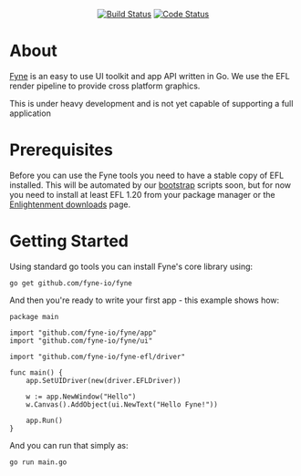 <p align="center">
  <a href="https://travis-ci.org/fyne-io/fyne"><img src="https://travis-ci.org/fyne-io/fyne.svg" alt="Build Status" /></a>
  <a href="https://goreportcard.com/report/github.com/fyne-io/fyne"><img src="https://goreportcard.com/badge/github.com/fyne-io/fyne" alt="Code Status" /></a>
</p>

# About

[Fyne](http://fyne.io) is an easy to use UI toolkit and app API written in Go. We use the EFL render pipeline to provide cross platform graphics.

This is under heavy development and is not yet capable of supporting a full application

# Prerequisites

Before you can use the Fyne tools you need to have a stable copy of EFL installed. This will be automated by our [bootstrap](https://github.com/fyne-io/bootstrap/) scripts soon, but for now you need to install at least EFL 1.20 from your package manager or the [Enlightenment downloads](https://download.enlightenment.org/rel/libs/efl/) page.

# Getting Started

Using standard go tools you can install Fyne's core library using:

    go get github.com/fyne-io/fyne

And then you're ready to write your first app - this example shows how:

    package main

    import "github.com/fyne-io/fyne/app"
    import "github.com/fyne-io/fyne/ui"

    import "github.com/fyne-io/fyne-efl/driver"

    func main() {
        app.SetUIDriver(new(driver.EFLDriver))

        w := app.NewWindow("Hello")
        w.Canvas().AddObject(ui.NewText("Hello Fyne!"))

        app.Run()
    }

And you can run that simply as:

    go run main.go

